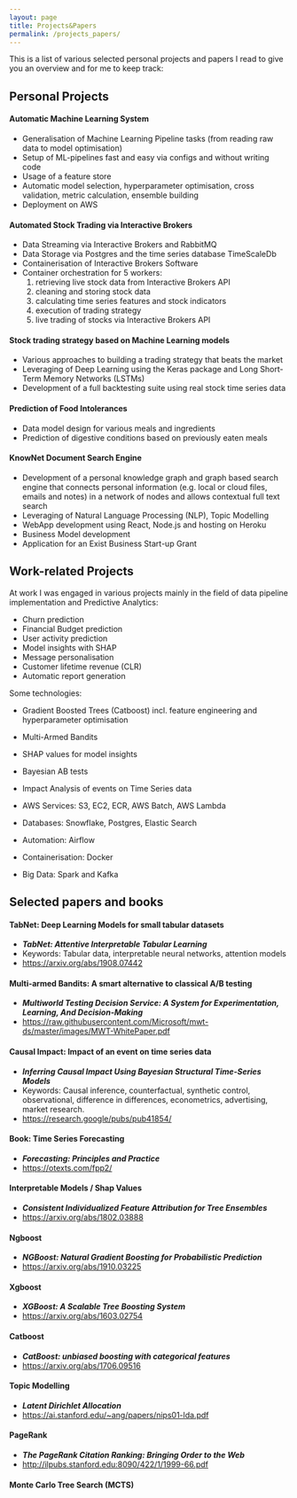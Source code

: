 ```yaml
---
layout: page
title: Projects&Papers
permalink: /projects_papers/
---
```


This is a list of various selected personal projects and papers I read to give you an overview and for me to keep track:


## Personal Projects

#### Automatic Machine Learning System
- Generalisation of Machine Learning Pipeline tasks (from reading raw data to model optimisation)
- Setup of ML-pipelines fast and easy via configs and without writing code
- Usage of a feature store
- Automatic model selection, hyperparameter optimisation, cross validation, metric calculation, ensemble building
- Deployment on AWS

#### Automated Stock Trading via Interactive Brokers
- Data Streaming via Interactive Brokers and RabbitMQ
- Data Storage via Postgres and the time series database TimeScaleDb
- Containerisation of Interactive Brokers Software
- Container orchestration for 5 workers:
    1. retrieving live stock data from Interactive Brokers API
    2. cleaning and storing stock data
    3. calculating time series features and stock indicators
    4. execution of trading strategy
    5. live trading of stocks via Interactive Brokers API

#### Stock trading strategy based on Machine Learning models
- Various approaches to building a trading strategy that beats the market
- Leveraging of Deep Learning using the Keras package and Long Short-Term Memory Networks (LSTMs)
- Development of a full backtesting suite using real stock time series data

#### Prediction of Food Intolerances
- Data model design for various meals and ingredients
- Prediction of digestive conditions based on previously eaten meals

#### KnowNet Document Search Engine
- Development of a personal knowledge graph and graph based search engine that connects personal information (e.g. local or cloud files, emails and notes)
in a network of nodes and allows contextual full text search
- Leveraging of Natural Language Processing (NLP), Topic Modelling
- WebApp development using React, Node.js and hosting on Heroku
- Business Model development
- Application for an Exist Business Start-up Grant

## Work-related Projects

At work I was engaged in various projects mainly in the field of data pipeline implementation and Predictive Analytics:
- Churn prediction
- Financial Budget prediction
- User activity prediction
- Model insights with SHAP
- Message personalisation
- Customer lifetime revenue (CLR)
- Automatic report generation

Some technologies: 
- Gradient Boosted Trees (Catboost) incl. feature engineering and hyperparameter optimisation
- Multi-Armed Bandits
- SHAP values for model insights
- Bayesian AB tests 
- Impact Analysis of events on Time Series data


- AWS Services: S3, EC2, ECR, AWS Batch, AWS Lambda
- Databases: Snowflake, Postgres, Elastic Search
- Automation: Airflow
- Containerisation: Docker
- Big Data: Spark and Kafka



## Selected papers and books

#### TabNet: Deep Learning Models for small tabular datasets
- ***TabNet: Attentive Interpretable Tabular Learning***
- Keywords: Tabular data, interpretable neural networks, attention models
- <https://arxiv.org/abs/1908.07442>

#### Multi-armed Bandits: A smart alternative to classical A/B testing
- ***Multiworld Testing Decision Service:
A System for Experimentation, Learning, And Decision-Making***
- <https://raw.githubusercontent.com/Microsoft/mwt-ds/master/images/MWT-WhitePaper.pdf>

#### Causal Impact: Impact of an event on time series data
- ***Inferring Causal Impact Using Bayesian Structural Time-Series Models***
- Keywords: Causal inference, counterfactual, synthetic control, observational, difference in differences, econometrics, advertising, market research.
- <https://research.google/pubs/pub41854/>

#### Book: Time Series Forecasting
- ***Forecasting: Principles and Practice***
- <https://otexts.com/fpp2/>

#### Interpretable Models / Shap Values
- ***Consistent Individualized Feature Attribution for Tree
Ensembles***
- <https://arxiv.org/abs/1802.03888>

#### Ngboost
- ***NGBoost: Natural Gradient Boosting for Probabilistic Prediction***
- <https://arxiv.org/abs/1910.03225>

#### Xgboost
- ***XGBoost: A Scalable Tree Boosting System***
- <https://arxiv.org/abs/1603.02754>

#### Catboost
- ***CatBoost: unbiased boosting with categorical features***
- <https://arxiv.org/abs/1706.09516>

#### Topic Modelling
- ***Latent Dirichlet Allocation***
- <https://ai.stanford.edu/~ang/papers/nips01-lda.pdf>

#### PageRank
- ***The PageRank Citation Ranking: Bringing Order to the Web***
- <http://ilpubs.stanford.edu:8090/422/1/1999-66.pdf>

#### **Monte Carlo Tree Search (MCTS)**

